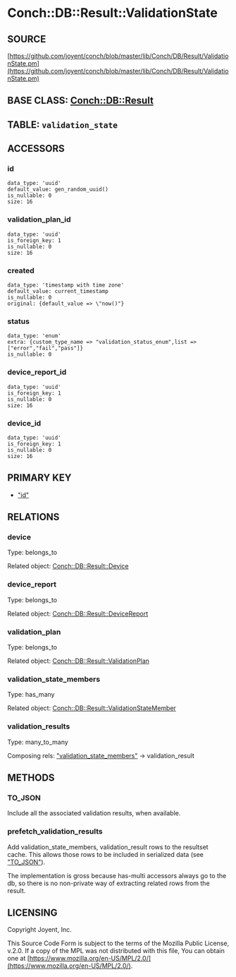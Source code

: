 # Conch::DB::Result::ValidationState

## SOURCE

[https://github.com/joyent/conch/blob/master/lib/Conch/DB/Result/ValidationState.pm](https://github.com/joyent/conch/blob/master/lib/Conch/DB/Result/ValidationState.pm)

## BASE CLASS: [Conch::DB::Result](../modules/Conch%3A%3ADB%3A%3AResult)

## TABLE: `validation_state`

## ACCESSORS

### id

```
data_type: 'uuid'
default_value: gen_random_uuid()
is_nullable: 0
size: 16
```

### validation\_plan\_id

```
data_type: 'uuid'
is_foreign_key: 1
is_nullable: 0
size: 16
```

### created

```
data_type: 'timestamp with time zone'
default_value: current_timestamp
is_nullable: 0
original: {default_value => \"now()"}
```

### status

```
data_type: 'enum'
extra: {custom_type_name => "validation_status_enum",list => ["error","fail","pass"]}
is_nullable: 0
```

### device\_report\_id

```
data_type: 'uuid'
is_foreign_key: 1
is_nullable: 0
size: 16
```

### device\_id

```
data_type: 'uuid'
is_foreign_key: 1
is_nullable: 0
size: 16
```

## PRIMARY KEY

- ["id"](#id)

## RELATIONS

### device

Type: belongs\_to

Related object: [Conch::DB::Result::Device](../modules/Conch%3A%3ADB%3A%3AResult%3A%3ADevice)

### device\_report

Type: belongs\_to

Related object: [Conch::DB::Result::DeviceReport](../modules/Conch%3A%3ADB%3A%3AResult%3A%3ADeviceReport)

### validation\_plan

Type: belongs\_to

Related object: [Conch::DB::Result::ValidationPlan](../modules/Conch%3A%3ADB%3A%3AResult%3A%3AValidationPlan)

### validation\_state\_members

Type: has\_many

Related object: [Conch::DB::Result::ValidationStateMember](../modules/Conch%3A%3ADB%3A%3AResult%3A%3AValidationStateMember)

### validation\_results

Type: many\_to\_many

Composing rels: ["validation\_state\_members"](#validation_state_members) -> validation\_result

## METHODS

### TO\_JSON

Include all the associated validation results, when available.

### prefetch\_validation\_results

Add validation\_state\_members, validation\_result rows to the resultset cache. This allows those
rows to be included in serialized data (see ["TO\_JSON"](#to_json)).

The implementation is gross because has-multi accessors always go to the db, so there is no
non-private way of extracting related rows from the result.

## LICENSING

Copyright Joyent, Inc.

This Source Code Form is subject to the terms of the Mozilla Public License,
v.2.0. If a copy of the MPL was not distributed with this file, You can obtain
one at [https://www.mozilla.org/en-US/MPL/2.0/](https://www.mozilla.org/en-US/MPL/2.0/).
